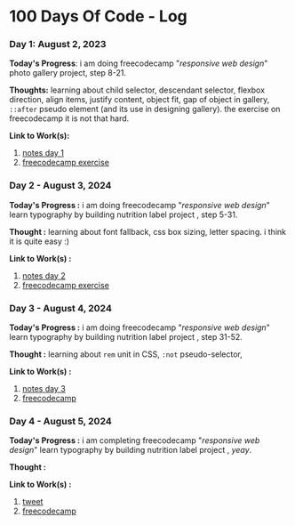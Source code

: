 # 100 Days Of Code - Log

### Day 1: August 2, 2023

**Today's Progress**: i am doing freecodecamp "*responsive web design*" photo gallery project, step 8-21. 

**Thoughts:**  learning about child selector, descendant selector, flexbox direction, align items, justify content, object fit, gap of object in gallery, `::after` pseudo element (and its use in designing gallery). the exercise on freecodecamp it is not that hard. 

**Link to Work(s):** 
1. [notes day 1]
2. [freecodecamp exercise](https://www.freecodecamp.org/learn/2022/responsive-web-design/learn-css-flexbox-by-building-a-photo-gallery/step-8)


### Day 2 -  August 3, 2024

**Today's  Progress :** i am doing freecodecamp "*responsive web design*" learn typography by building nutrition label project , step 5-31. 

**Thought :** learning about font fallback, css box sizing, letter spacing. i think it is quite easy :)

**Link to Work(s) :** 
1. [notes day 2]
2. [freecodecamp exercise](https://www.freecodecamp.org/learn/2022/responsive-web-design/learn-typography-by-building-a-nutrition-label/step-31)


### Day 3 -  August 4, 2024

**Today's  Progress :**  i am doing freecodecamp "*responsive web design*" learn typography by building nutrition label project , step 31-52. 

**Thought :** learning about `rem` unit in CSS, `:not` pseudo-selector, 

**Link to Work(s) :**
1. [notes day 3]
2. [freecodecamp](https://www.freecodecamp.org/learn/2022/responsive-web-design/learn-typography-by-building-a-nutrition-label/step-53)


### Day 4 -  August 5, 2024

**Today's  Progress :**  i am completing freecodecamp "*responsive web design*" learn typography by building nutrition label project , *yeay*. 

**Thought :** 

**Link to Work(s) :**
1. [tweet](https://twitter.com/fikrimulyana_s/status/1687827984596762624)
2. [freecodecamp](https://www.freecodecamp.org/learn/2022/responsive-web-design/learn-typography-by-building-a-nutrition-label/step-67)





<!-- notes link -->
[notes day 1]: resources/day1.md
[notes day 2]: resources/day2.md
[notes day 3]: resources/day3.md
